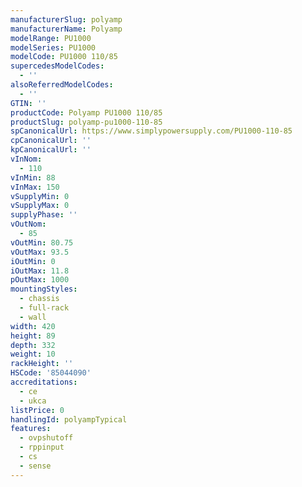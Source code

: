 ```yaml
---
manufacturerSlug: polyamp
manufacturerName: Polyamp
modelRange: PU1000
modelSeries: PU1000
modelCode: PU1000 110/85
supercedesModelCodes:
  - ''
alsoReferredModelCodes:
  - ''
GTIN: ''
productCode: Polyamp PU1000 110/85
productSlug: polyamp-pu1000-110-85
spCanonicalUrl: https://www.simplypowersupply.com/PU1000-110-85
cpCanonicalUrl: ''
kpCanonicalUrl: ''
vInNom:
  - 110
vInMin: 88
vInMax: 150
vSupplyMin: 0
vSupplyMax: 0
supplyPhase: ''
vOutNom:
  - 85
vOutMin: 80.75
vOutMax: 93.5
iOutMin: 0
iOutMax: 11.8
pOutMax: 1000
mountingStyles:
  - chassis
  - full-rack
  - wall
width: 420
height: 89
depth: 332
weight: 10
rackHeight: ''
HSCode: '85044090'
accreditations:
  - ce
  - ukca
listPrice: 0
handlingId: polyampTypical
features:
  - ovpshutoff
  - rppinput
  - cs
  - sense
---
```

